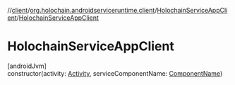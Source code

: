//[client](../../../index.md)/[org.holochain.androidserviceruntime.client](../index.md)/[HolochainServiceAppClient](index.md)/[HolochainServiceAppClient](-holochain-service-app-client.md)

# HolochainServiceAppClient

[androidJvm]\
constructor(activity: [Activity](https://developer.android.com/reference/kotlin/android/app/Activity.html), serviceComponentName: [ComponentName](https://developer.android.com/reference/kotlin/android/content/ComponentName.html))